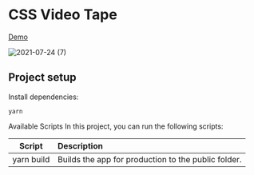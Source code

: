 # CSS Video Tape
[Demo](https://chenej9797.github.io/css_video_tape/)

![2021-07-24 (7)](https://user-images.githubusercontent.com/32087765/126870715-68bc1542-1672-440d-ab8d-6ca28b8a7b76.png)

## Project setup
Install dependencies:
```
yarn
```
Available Scripts
In this project, you can run the following scripts:

Script	   | Description
-----------|:---------------------------------------------------
yarn build |	Builds the app for production to the public folder.
